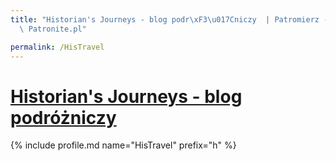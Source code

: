 ```yaml
---
title: "Historian's Journeys - blog podr\xF3\u017Cniczy  | Patromierz - statystyki\
  \ Patronite.pl"

permalink: /HisTravel
---
```


# [Historian's Journeys - blog podróżniczy ](https://patronite.pl/HisTravel)

{% include profile.md name="HisTravel" prefix="h" %}
